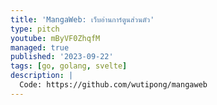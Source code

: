 ```yaml
---
title: 'MangaWeb: เว็บอ่านการ์ตูนส่วนตัว'
type: pitch
youtube: mByVF0ZhqfM
managed: true
published: '2023-09-22'
tags: [go, golang, svelte]
description: |
  Code: https://github.com/wutipong/mangaweb
---
```

